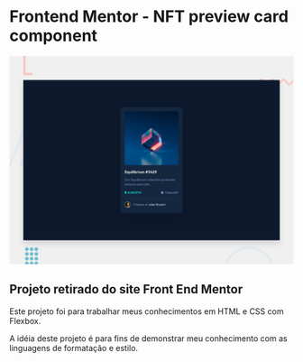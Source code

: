 # Frontend Mentor - NFT preview card component

![Design preview for the NFT preview card component coding challenge](./design/desktop-preview.jpg)



## Projeto retirado do site Front End Mentor

Este projeto foi para trabalhar meus conhecimentos em HTML e CSS com Flexbox.

A idéia deste projeto é para fins de demonstrar meu conhecimento com as linguagens de formatação e estilo.
